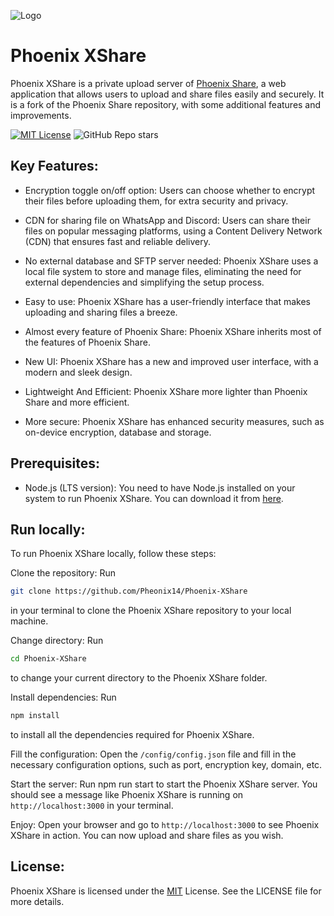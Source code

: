 ![Logo](https://media.discordapp.net/attachments/1152856250460160022/1195646381793222656/1704471806240.png)
# Phoenix XShare

Phoenix XShare is a private upload server of [Phoenix Share](https://github.com/Pheonix14/Phoenix-Share), a web application that allows users to upload and share files easily and securely. It is a fork of the Phoenix Share repository, with some additional features and improvements.

[![MIT License](https://img.shields.io/badge/License-MIT-green.svg)](https://choosealicense.com/licenses/mit/)
![GitHub Repo stars](https://img.shields.io/github/stars/Pheonix14/Phoenix-XShare)



## Key Features:

- Encryption toggle on/off option: Users can choose whether to encrypt their files before uploading them, for extra security and privacy.

- CDN for sharing file on WhatsApp and Discord: Users can share their files on popular messaging platforms, using a Content Delivery Network (CDN) that ensures fast and reliable delivery.

- No external database and SFTP server needed: Phoenix XShare uses a local file system to store and manage files, eliminating the need for external dependencies and simplifying the setup process.

- Easy to use: Phoenix XShare has a user-friendly interface that makes uploading and sharing files a breeze.

- Almost every feature of Phoenix Share: Phoenix XShare inherits most of the features of Phoenix Share.

- New UI: Phoenix XShare has a new and improved user interface, with a modern and sleek design.

- Lightweight And Efficient: Phoenix XShare more lighter than Phoenix Share and more efficient.

- More secure: Phoenix XShare has enhanced security measures, such as on-device encryption, database and storage.
## Prerequisites:

- Node.js (LTS version): You need to have Node.js installed on your system to run Phoenix XShare. You can download it from [here](https://nodejs.org/en ).
## Run locally:

To run Phoenix XShare locally, follow these steps:

Clone the repository: Run
```bash
git clone https://github.com/Pheonix14/Phoenix-XShare
```
 in your terminal to clone the Phoenix XShare repository to your local machine.

Change directory: Run
```bash
cd Phoenix-XShare
```
to change your current directory to the Phoenix XShare folder.

Install dependencies: Run
```bash
npm install
```
to install all the dependencies required for Phoenix XShare.

Fill the configuration: Open the `/config/config.json`
 file and fill in the necessary configuration options, such as port, encryption key, domain, etc.

Start the server: Run npm run start to start the Phoenix XShare server. You should see a message like Phoenix XShare is running on `http://localhost:3000` in your terminal.

Enjoy: Open your browser and go to `http://localhost:3000` to see Phoenix XShare in action. You can now upload and share files as you wish.
## License:

Phoenix XShare is licensed under the [MIT](https://choosealicense.com/licenses/mit/) License. See the LICENSE file for more details.